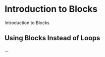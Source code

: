 Introduction to Blocks
==============================

Introduction to Blocks

## Using Blocks Instead of Loops

...


<!--
## Block Utilities

...

## Block Callbacks Instead of Delegates

...

## Blocks and Memory
-->